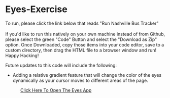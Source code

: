 # Eyes-Exercise

To run, please click the link below that reads "Run Nashville Bus Tracker"
<br></br>
If you'd like to run this natively on your own machine instead of from Github, please select the green "Code" Button and select the "Download as Zip" option. Once Downloaded, copy those items into your code editor, save to a custom directory, then drag the HTML file to a browser window and run! Happy Hacking!


Future updates to this code will include the following:
<ul>
<li> Adding a relative gradient feature that will change the color of the eyes dynamically as your cursor moves to different areas of the page.</li>
<ul>
  
  
  
<a href="https://jsdavis92.github.io/Eyes-Exercise/">Click Here To Open The Eyes App</a>
